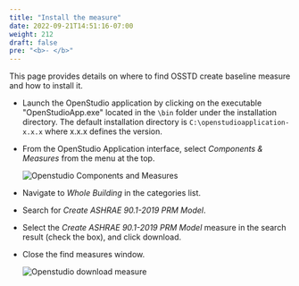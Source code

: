 ```yaml
---
title: "Install the measure"
date: 2022-09-21T14:51:16-07:00
weight: 212
draft: false
pre: "<b>- </b>"
---
```


This page provides details on where to find OSSTD create baseline measure and how to install it.

- Launch the OpenStudio application by clicking on the executable "OpenStudioApp.exe" located in the `\bin` folder under the installation directory. The default installation directory is `C:\openstudioapplication-x.x.x` where x.x.x defines the version.
- From the OpenStudio Application interface, select *_Components & Measures_* from the menu at the top.

    ![Openstudio Components and Measures](/BEM-for-PRM/get_start/os_app/images/osapp1.jpg?width=800px&align=left&classes=border)

- Navigate to *_Whole Building_* in the categories list.
- Search for *_Create ASHRAE 90.1-2019 PRM Model_*.
- Select the *_Create ASHRAE 90.1-2019 PRM Model_* measure in the search result (check the box), and click download.
- Close the find measures window.

    ![Openstudio download measure](/BEM-for-PRM/get_start/os_app/images/osapp2.jpg?width=800px&align=left&classes=border)
